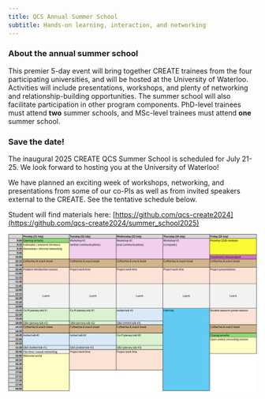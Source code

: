 ```yaml
---
title: QCS Annual Summer School
subtitle: Hands-on learning, interaction, and networking
---
```


### About the annual summer school

This premier 5-day event will bring together CREATE trainees from the four
participating universities, and will be hosted at the University of Waterloo. Activities will include
presentations, workshops, and plenty of networking and relationship-building opportunities. The
summer school will also facilitate participation in other program components. PhD-level trainees
must attend **two** summer schools, and MSc-level trainees must attend **one** summer school.

### Save the date!
The inaugural 2025 CREATE QCS Summer School is scheduled for July 21-25. We look forward to hosting you 
at the University of Waterloo!

We have planned an exciting week of workshops, networking, and presentations from some of our co-PIs as
well as from invited speakers external to the CREATE. See the tentative schedule below.

Student will find materials here:
[https://github.com/qcs-create2024](https://github.com/qcs-create2024/summer_school2025)

![The tentative schedule is now live, check ot out here!](/assets/img/summer_school_schedule2025.png)
